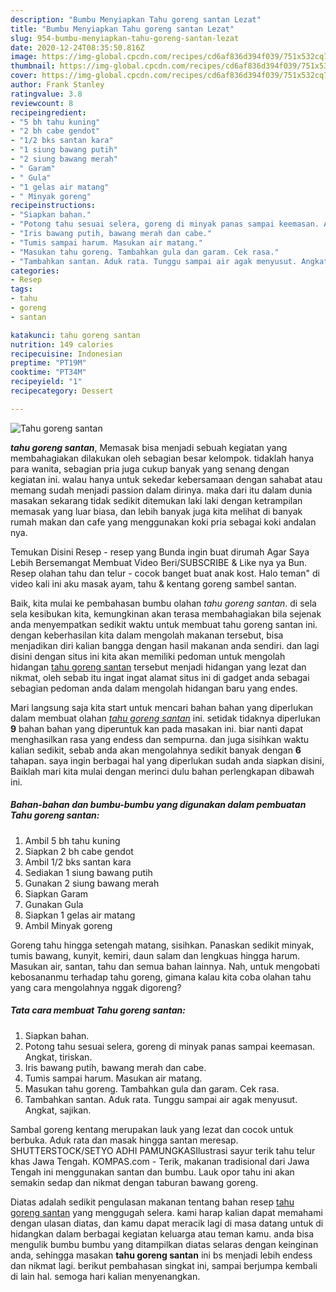 ```yaml
---
description: "Bumbu Menyiapkan Tahu goreng santan Lezat"
title: "Bumbu Menyiapkan Tahu goreng santan Lezat"
slug: 954-bumbu-menyiapkan-tahu-goreng-santan-lezat
date: 2020-12-24T08:35:50.816Z
image: https://img-global.cpcdn.com/recipes/cd6af836d394f039/751x532cq70/tahu-goreng-santan-foto-resep-utama.jpg
thumbnail: https://img-global.cpcdn.com/recipes/cd6af836d394f039/751x532cq70/tahu-goreng-santan-foto-resep-utama.jpg
cover: https://img-global.cpcdn.com/recipes/cd6af836d394f039/751x532cq70/tahu-goreng-santan-foto-resep-utama.jpg
author: Frank Stanley
ratingvalue: 3.8
reviewcount: 8
recipeingredient:
- "5 bh tahu kuning"
- "2 bh cabe gendot"
- "1/2 bks santan kara"
- "1 siung bawang putih"
- "2 siung bawang merah"
- " Garam"
- " Gula"
- "1 gelas air matang"
- " Minyak goreng"
recipeinstructions:
- "Siapkan bahan."
- "Potong tahu sesuai selera, goreng di minyak panas sampai keemasan. Angkat, tiriskan."
- "Iris bawang putih, bawang merah dan cabe."
- "Tumis sampai harum. Masukan air matang."
- "Masukan tahu goreng. Tambahkan gula dan garam. Cek rasa."
- "Tambahkan santan. Aduk rata. Tunggu sampai air agak menyusut. Angkat, sajikan."
categories:
- Resep
tags:
- tahu
- goreng
- santan

katakunci: tahu goreng santan 
nutrition: 149 calories
recipecuisine: Indonesian
preptime: "PT19M"
cooktime: "PT34M"
recipeyield: "1"
recipecategory: Dessert

---
```



![Tahu goreng santan](https://img-global.cpcdn.com/recipes/cd6af836d394f039/751x532cq70/tahu-goreng-santan-foto-resep-utama.jpg)

<b><i>tahu goreng santan</i></b>, Memasak bisa menjadi sebuah kegiatan yang membahagiakan dilakukan oleh sebagian besar kelompok. tidaklah hanya para wanita, sebagian pria juga cukup banyak yang senang dengan kegiatan ini. walau hanya untuk sekedar kebersamaan dengan sahabat atau memang sudah menjadi passion dalam dirinya. maka dari itu dalam dunia masakan sekarang tidak sedikit ditemukan laki laki dengan ketrampilan memasak yang luar biasa, dan lebih banyak juga kita melihat di banyak rumah makan dan cafe yang menggunakan koki pria sebagai koki andalan nya.

Temukan Disini Resep - resep yang Bunda ingin buat dirumah Agar Saya Lebih Bersemangat Membuat Video Beri/SUBSCRIBE &amp; Like nya ya Bun. Resep olahan tahu dan telur - cocok banget buat anak kost. Halo teman&#34; di video kali ini aku masak ayam, tahu &amp; kentang goreng sambel santan.

Baik, kita mulai ke pembahasan bumbu olahan <i>tahu goreng santan</i>. di sela sela kesibukan kita, kemungkinan akan terasa membahagiakan bila sejenak anda menyempatkan sedikit waktu untuk membuat tahu goreng santan ini. dengan keberhasilan kita dalam mengolah makanan tersebut, bisa menjadikan diri kalian bangga dengan hasil makanan anda sendiri. dan lagi disini dengan situs ini kita akan memiliki pedoman untuk mengolah hidangan <u>tahu goreng santan</u> tersebut menjadi hidangan yang lezat dan nikmat, oleh sebab itu ingat ingat alamat situs ini di gadget anda sebagai sebagian pedoman anda dalam mengolah hidangan baru yang endes.


Mari langsung saja kita start untuk mencari bahan bahan yang diperlukan dalam membuat olahan <u><i>tahu goreng santan</i></u> ini. setidak tidaknya diperlukan <b>9</b> bahan bahan yang diperuntuk kan pada masakan ini. biar nanti dapat menghasilkan rasa yang endess dan sempurna. dan juga sisihkan waktu kalian sedikit, sebab anda akan mengolahnya sedikit banyak dengan <b>6</b> tahapan. saya ingin berbagai hal yang diperlukan sudah anda siapkan disini, Baiklah mari kita mulai dengan merinci dulu bahan perlengkapan dibawah ini.

<!--inarticleads1-->

##### Bahan-bahan dan bumbu-bumbu yang digunakan dalam pembuatan Tahu goreng santan:

1. Ambil 5 bh tahu kuning
1. Siapkan 2 bh cabe gendot
1. Ambil 1/2 bks santan kara
1. Sediakan 1 siung bawang putih
1. Gunakan 2 siung bawang merah
1. Siapkan  Garam
1. Gunakan  Gula
1. Siapkan 1 gelas air matang
1. Ambil  Minyak goreng


Goreng tahu hingga setengah matang, sisihkan. Panaskan sedikit minyak, tumis bawang, kunyit, kemiri, daun salam dan lengkuas hingga harum. Masukan air, santan, tahu dan semua bahan lainnya. Nah, untuk mengobati kebosananmu terhadap tahu goreng, gimana kalau kita coba olahan tahu yang cara mengolahnya nggak digoreng? 

<!--inarticleads2-->

##### Tata cara membuat Tahu goreng santan:

1. Siapkan bahan.
1. Potong tahu sesuai selera, goreng di minyak panas sampai keemasan. Angkat, tiriskan.
1. Iris bawang putih, bawang merah dan cabe.
1. Tumis sampai harum. Masukan air matang.
1. Masukan tahu goreng. Tambahkan gula dan garam. Cek rasa.
1. Tambahkan santan. Aduk rata. Tunggu sampai air agak menyusut. Angkat, sajikan.


Sambal goreng kentang merupakan lauk yang lezat dan cocok untuk berbuka. Aduk rata dan masak hingga santan meresap. SHUTTERSTOCK/SETYO ADHI PAMUNGKASIlustrasi sayur terik tahu telur khas Jawa Tengah. KOMPAS.com - Terik, makanan tradisional dari Jawa Tengah ini menggunakan santan dan bumbu. Lauk opor tahu ini akan semakin sedap dan nikmat dengan taburan bawang goreng. 

Diatas adalah sedikit pengulasan makanan tentang bahan resep <u>tahu goreng santan</u> yang menggugah selera. kami harap kalian dapat memahami dengan ulasan diatas, dan kamu dapat meracik lagi di masa datang untuk di hidangkan dalam berbagai kegiatan keluarga atau teman kamu. anda bisa mengulik bumbu bumbu yang ditampilkan diatas selaras dengan keinginan anda, sehingga masakan <b>tahu goreng santan</b> ini bs menjadi lebih endess dan nikmat lagi. berikut pembahasan singkat ini, sampai berjumpa kembali di lain hal. semoga hari kalian menyenangkan.
